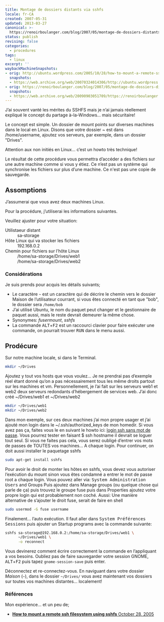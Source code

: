 ```yaml
---
title: Montage de dossiers distants via sshfs
locale: fr-CA
created: 2007-05-31
updated: 2013-03-27
canonical: >-
  https://renoirboulanger.com/blog/2007/05/montage-de-dossiers-distants-via-sshfs/
status: publish
revising: false
categories:
  - procedures
tags:
  - linux
excerpt: ''
waybackMachineSnapshots:
- orig: http://ubuntu.wordpress.com/2005/10/28/how-to-mount-a-remote-ssh-filesystem-using-sshfs/
  snapshots:
  - https://web.archive.org/web/20070324014306/http://ubuntu.wordpress.com/2005/10/28/how-to-mount-a-remote-ssh-filesystem-using-sshfs/
- orig: https://renoirboulanger.com/blog/2007/05/montage-de-dossiers-distants-via-sshfs/
  snapshots:
  - https://web.archive.org/web/20090903051709/https://renoirboulanger.com/blog/2007/05/montage-de-dossiers-distants-via-sshfs/
---
```


J’ai souvent vanté les mérites du SSHFS mais je n’ai jamais réellement expliqué
le concept du partage à-la-Windows... mais sécuritaire!

Le concept est simple. Un dossier de mount points sur diverses machines dans le
local en Linux. Disons que votre dossier ~ est dans /home/username, ajoutez vos
serveurs, par exemple, dans un dossier "Drives".

Attention aux non initiés en Linux... c’est un howto très technique!

Le résultat de cette procédure vous permettra d’accéder a des fichiers sur une
autre machine comme si vous y étiez. Ce n’est pas un système qui synchronise les
fichiers sur plus d’une machine. Ce n'est pas une copie de sauvegarde.

<!--more-->

## Assomptions

J’assumerai que vous avez deux machines Linux.

Pour la procédure, j’utiliserai les informations suivantes.

Veuillez ajuster pour votre situation:

<dl>
  <dt>Utilistaeur distant</dt>
    <dd>sa-storage</dd>
  <dt>Hôte Linux qui va stocker les fichiers</dt>
    <dd>192.168.0.2</dd>
  <dt>Chemin pour fichiers sur l’hôte Linux</dt>
    <dd>/home/sa-storage/Drives/web1</dd>
    <dd>/home/sa-storage/Drives/web2</dd>
</dl>

### Considérations

Je suis prends pour acquis les détails suivants;

- Le caractère `~` est un caractère qui de décrire le chemin vers le dossier
  Maison de l’utilisateur courrant, si vous êtes connecté en tant que "bob", le
  dossier sera `/home/bob`
- J’ai utilisé Ubuntu, le nom du paquet peut changer et le gestionnaire de
  paquet aussi, mais le reste devrait demeurer la même chose.
- Synonymes: _fusermount_, _sshfs_
- La commande <kbd>ALT</kbd>+<kbd>F2</kbd> est un raccourci clavier pour faire
  exécuter une commande, on pourrait trouver <kbd>RUN</kbd> dans le menu aussi.

## Prodécure

Sur notre machine locale, si dans le Terminal.

```sh
mkdir ~/Drives
```

Ajoutez y tout vos hosts que vous voulez... Je ne prendrai pas d’exemple réel
étant donné qu’on a pas nécessairement tous les même droits partout sur les
machines et vm. Personnellement, je l’ai fait sur les serveurs web1 et web2 deux
serveurs redondants d’hébergement de services web. J’ai donc créé ~/Drives/web1
et ~/Drives/web2

```sh
mkdir ~/Drives/web1
mkdir ~/Drives/web2
```

Dans mon exemple, sur ces deux machines j’ai mon propre usager et j’ai ajouté
mon login dans le ~/.ssh/authorized_keys de mon homedir. Si vous avez pas ça,
faites vous le en suivant le howto ici:
[login ssh sans mot de passe](/blog/2007/04/login-ssh-sans-mot-de-passe 'SSH sans mot de passe').
Vous pourrez tester en faisant $ ssh hostname il devrait se loguer tout seul. Si
vous ne faites pas cela, vous serez oubligé d’entrer vos mots de passes de
TOUTES vos machines... A chaque login. Pour continuer, on doit aussi installer
le paquetage sshfs

```sh
sudo apt-get install sshfs
```

Pour avoir le droit de monter les hôtes en sshfs, vous devez vous autoriser
l’exécution du mount sinon vous êtes condamné a entrer le mot de passe root a
chaque login. Vous pouvez aller via: <kbd class="nav">System <kbd>Administration
<kbd>Users</kbd></kbd></kbd> and Groups Puis ajoutez dans Manage groups (ou
quelque chose qui parle de ça) puis trouvez le groupe fuse puis dans Properties
ajoutez votre propre login qui est probablement non coché. Aussi: Une manière
alternative de s’ajouter le droit fuse, serait de faire en shell

```sh
sudo usermod -G fuse username
```

Finalement... l’auto exécution. Il faut aller dans <kbd class="nav">System
<kbd>Préférences <kbd>Sessions</kbd></kbd></kbd> puis ajouter un Startup
programs avec la commande suivante:

```sh
sshfs sa-storage@192.168.0.2:/home/sa-storage/Drives/web1 \
      ~/Drives/web1 \
      -o reconnect
```

Vous devinerez comment écrire correctement la commande en l’appliquant a vos
besoins. Oubliez pas de faire sauvegarder votre session GNOME,
<kbd>ALT</kbd>+<kbd>F2</kbd> puis tapez `gnome-session-save` puis enter.

Déconnectez et re-connectez-vous. En naviguant dans votre dossier _Maison_
(`~`), dans le dossier `~/Drives/` vous avez maintenant vos dossiers sur toutes
vos machines distantes... localement!

### Références

Mon expérience... et un peu de;

- [**How to mount a remote ssh filesystem using sshfs** October 28, 2005](https://web.archive.org/web/20070324014306/http://ubuntu.wordpress.com/2005/10/28/how-to-mount-a-remote-ssh-filesystem-using-sshfs/)
